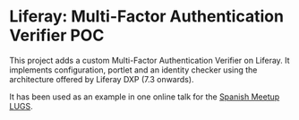 # Liferay: Multi-Factor Authentication Verifier POC

This project adds a custom Multi-Factor Authentication Verifier on Liferay. It implements configuration, portlet and an identity checker using the architecture offered by Liferay DXP (7.3 onwards).

It has been used as an example in one online talk for the [Spanish Meetup LUGS](https://www.meetup.com/es-ES/Liferay-Spain-User-Group/events/274688318/).

